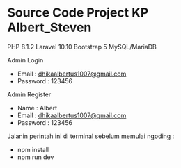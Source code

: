 # Source Code Project KP Albert_Steven
PHP 8.1.2
Laravel 10.10
Bootstrap 5
MySQL/MariaDB

Admin Login 
- Email : dhikaalbertus1007@gmail.com
- Password : 123456
  
Admin Register 
- Name : Albert
- Email : dhikaalbertus1007@gmail.com
- Password : 123456

Jalanin perintah ini di terminal sebelum memulai ngoding : 
- npm install
- npm run dev